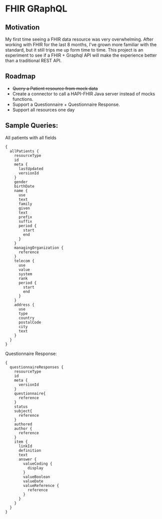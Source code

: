 # FHIR GRaphQL

## Motivation

My first time seeing a FHIR data resource was very overwhelming. After working with FHIR for the last 8 months, I've grown more familiar with the standard, but it still trips me up form time to time. This project is an experiment to see if a FHIR + Graphql API will make the experience better than a traditional REST API.

## Roadmap

- ~~Query a Patient resource from mock data~~
- Create a connector to call a HAPI-FHIR Java server instead of mocks functions.
- Support a Questionnaire + Questionnaire Response.
- Support all resources one day


## Sample Queries:

All patients with all fields
~~~
{
  allPatients {
    resourceType
    id
    meta {
      lastUpdated
      versionId
    }
    gender
    birthDate
    name {
      use
      text
      family
      given
      text
      prefix
      suffix
      period {
        start
        end
      }
    }
    managingOrganization {
      reference
    }
    telecom {
      use
      value
      system
      rank
      period {
        start
        end
      }
    }
    address {
      use
      type
      country
      postalCode
      city
      text
    }
  }
}
~~~

Questionnaire Response:

~~~
{
  questionnaireResponses {
    resourceType
    id
    meta {
      versionId
    }
    questionnaire{
      reference
    }
    status
    subject{
      reference
    }
    authored
    author {
      reference
    }
    item {
      linkId
      definition
      text
      answer {
        valueCoding {
          display
        }
        valueBoolean
        valueDate
        valueReference {
          reference
        }
      }
    }
  }
}
~~~

